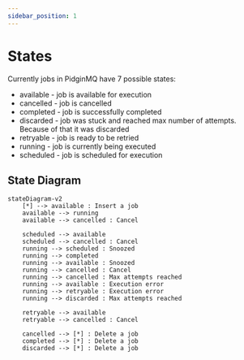 ```yaml
---
sidebar_position: 1
---
```


# States

Currently jobs in PidginMQ have 7 possible states:

- available - job is available for execution
- cancelled - job is cancelled
- completed - job is successfully completed
- discarded - job was stuck and reached max number of attempts. Because of that it was discarded
- retryable - job is ready to be retried
- running - job is currently being executed
- scheduled - job is scheduled for execution

## State Diagram

```mermaid
stateDiagram-v2
    [*] --> available : Insert a job
    available --> running
    available --> cancelled : Cancel

    scheduled --> available
    scheduled --> cancelled : Cancel
    running --> scheduled : Snoozed
    running --> completed
    running --> available : Snoozed
    running --> cancelled : Cancel
    running --> cancelled : Max attempts reached
    running --> available : Execution error
    running --> retryable : Execution error
    running --> discarded : Max attempts reached

    retryable --> available
    retryable --> cancelled : Cancel

    cancelled --> [*] : Delete a job
    completed --> [*] : Delete a job
    discarded --> [*] : Delete a job



```
